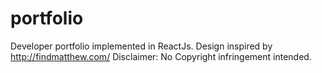 # portfolio
Developer portfolio implemented in ReactJs. 
Design inspired by http://findmatthew.com/ 
Disclaimer: No Copyright infringement intended.
